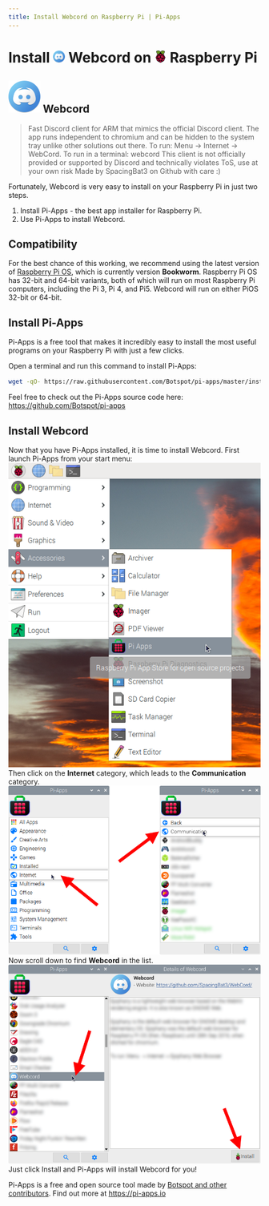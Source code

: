 ```yaml
---
title: Install Webcord on Raspberry Pi | Pi-Apps
---
```

<div class="simple-install-content content">

# Install <img src="/img/app-icons/Webcord/icon-64.png" height=24> Webcord on <img src=/img/other-icons/raspberrypi-icon.svg height=24> Raspberry Pi

## <img src="/img/app-icons/Webcord/icon-64.png"> Webcord
> Fast Discord client for ARM that mimics the official Discord client.
> The app runs independent to chromium and can be hidden to the system tray unlike other solutions out there.
> To run: Menu -> Internet -> WebCord.
> To run in a terminal: webcord
> This client is not officially provided or supported by Discord and technically violates ToS, use at your own risk
> Made by SpacingBat3 on Github with care :)

Fortunately, Webcord is very easy to install on your Raspberry Pi in just two steps.
1. Install Pi-Apps - the best app installer for Raspberry Pi.
2. Use Pi-Apps to install Webcord.
</div>
<div class="simple-install-content content">

## Compatibility
For the best chance of this working, we recommend using the latest version of [Raspberry Pi OS](https://www.raspberrypi.com/software/), which is currently version **Bookworm**.
Raspberry Pi OS has 32-bit and 64-bit variants, both of which will run on most Raspberry Pi computers, including the Pi 3, Pi 4, and Pi5.
Webcord will run on either PiOS 32-bit or 64-bit.
</div>
<div class="simple-install-content content">

## Install Pi-Apps

Pi-Apps is a free tool that makes it incredibly easy to install the most useful programs on your Raspberry Pi with just a few clicks.

Open a terminal and run this command to install Pi-Apps:
```bash
wget -qO- https://raw.githubusercontent.com/Botspot/pi-apps/master/install | bash
```
Feel free to check out the Pi-Apps source code here: https://github.com/Botspot/pi-apps
</div>
<div class="simple-install-content content">

## Install Webcord

Now that you have Pi-Apps installed, it is time to install Webcord.
First launch Pi-Apps from your start menu:
<img src="/img/start-menu.png">
Then click on the <b>Internet</b> category, which leads to the <b>Communication</b> category.
<img src="/img/category-selections/Communication.png">
Now scroll down to find <b>Webcord</b> in the list.
<img src="/img/app-icons/Webcord/app-selection.png">
Just click Install and Pi-Apps will install Webcord for you!
</div>
<div class="simple-install-content content">

Pi-Apps is a free and open source tool made by [Botspot and other contributors](/about/#contributors). Find out more at https://pi-apps.io
</div>
